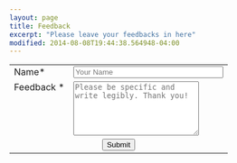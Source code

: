 ```yaml
---
layout: page
title: Feedback
excerpt: "Please leave your feedbacks in here"
modified: 2014-08-08T19:44:38.564948-04:00
---
```



<form name="wishlist" action="https://getsimpleform.com/messages?form_api_token=424630d13bad8ea28222f3be70bf06a7" method="post">
<input type='hidden' name='redirect_to' value='{{site.url}}/feedback/'>
<table width="450px"> 
<tr> 
 <td valign="top"> 
  <label for="Name">Name*</label> 
 </td> 
 <td valign="top"> 
  <input  type="text" name="Name" maxlength="50" size="30" placeholder="Your Name" required> 
 </td> 
</tr> 
<tr> 
 <td valign="top">
  <label for="Feedback">Feedback *</label> 
 </td> 
 <td valign="top"> 
  <textarea  name="Required for " maxlength="1000" cols="25" rows="6" placeholder="Please be specific and write legibly. Thank you!" required></textarea> 
 </td> 
</tr> 
<tr> 
 <td colspan="2" style="text-align:center"> 
  <input type="submit" value="Submit">    
 </td> 
</tr> 
</table> 
</form>